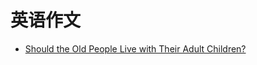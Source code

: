 # 英语作文

- [Should the Old People Live with Their Adult Children?](Should_the_Old_People_Live_with_Their_Adult_Children?.md)

